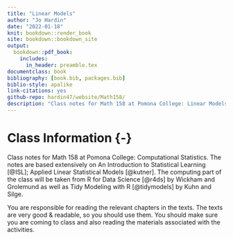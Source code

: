 ```yaml
--- 
title: "Linear Models"
author: "Jo Hardin"
date: "2022-01-18"
knit: bookdown::render_book
site: bookdown::bookdown_site
output:
  bookdown::pdf_book:
    includes:
      in_header: preamble.tex
documentclass: book
bibliography: [book.bib, packages.bib]
biblio-style: apalike
link-citations: yes
github-repo: hardin47/website/Math158/
description: "Class notes for Math 158 at Pomona College: Linear Models.  The notes are based extensively on An Introduction to Statistical Learning by James, Witten, Hastie, and Tibshirani as well as  Applied Linear Statistical Models, 5th edition by Kutner, Nachtsheim, Neter, Li."
---
```



# Class Information {-}

Class notes for Math 158 at Pomona College: Computational Statistics.  The notes are based extensively on An Introduction to Statistical Learning [@ISL];  Applied Linear Statistical Models [@kutner].  The computing part of the class will be taken from R for Data Science [@r4ds] by Wickham and Grolemund as well as Tidy Modeling with R [@tidymodels] by Kuhn and Silge.


You are responsible for reading the relevant chapters in the texts.  The texts are very good & readable, so you should use them.   You should make sure you are coming to class and also reading the materials associated with the activities. 














